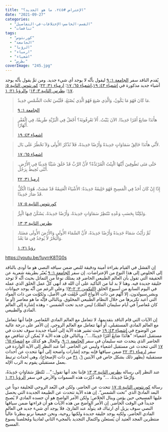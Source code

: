 ```yaml
---
title: "الإعتراض #٢٤٥، ما هو الجديد؟"
date: "2021-09-27"
categories: 
  - "القسم-الخامس-الإختلافات-في-التفاصيل"
  - "تناقضات"
tags: 
  - "كورنثوس"
  - "الجامعة"
  - "الرؤيا"
  - "ارمياء"
  - "اشعياء"
  - "بطرس"
coverImage: "245.jpg"
---
```


يُقدم الناقد سفر [الجامعة ١: ٩](https://my.bible.com/bible/101/ECC.1.9) ليقول بأنَّه لا يوجد أي شيء جديد. ومن ثمَّ يقول بأنَّه يوجد أشياء جديد مذكورة في [إشعياء ٤٣: ١٩](https://my.bible.com/bible/101/ISA.43.19)،[إشعياء ٦٥: ١٧](https://my.bible.com/bible/101/ISA.65.17)؛ [ارمياء ٣١: ٢٢](https://my.bible.com/bible/101/JER.31.22)؛ [كورنثوس الثانية ٥: ١٧](https://my.bible.com/bible/101/2CO.5.17)؛ [بطرس الثانية ٣: ١٣](https://my.bible.com/bible/101/2PE.3.13)؛ و[الرؤيا ٢١: ١](https://my.bible.com/bible/101/REV.21.1).

> مَا كَانَ فَهُوَ مَا يَكُونُ، وَالَّذِي صُنِعَ فَهُوَ الَّذِي يُصْنَعُ، فَلَيْسَ تَحْتَ الشَّمْسِ جَدِيدٌ.
> 
> [الجامعة ١: ٩](https://my.bible.com/bible/101/ECC.1.9)

> هأَنَذَا صَانِعٌ أَمْرًا جَدِيدًا. الآنَ يَنْبُتُ. أَلاَ تَعْرِفُونَهُ؟ أَجْعَلُ فِي الْبَرِّيَّةِ طَرِيقًا، فِي الْقَفْرِ أَنْهَارًا.
> 
> [إشعياء ٤٣: ١٩](https://my.bible.com/bible/101/ISA.43.19)

> لأَنِّي هأَنَذَا خَالِقٌ سَمَاوَاتٍ جَدِيدَةً وَأَرْضًا جَدِيدَةً، فَلاَ تُذْكَرُ الأُولَى وَلاَ تَخْطُرُ عَلَى بَال.
> 
> [إشعياء ٦٥: ١٧](https://my.bible.com/bible/101/ISA.65.17)

> حَتَّى مَتَى تَطُوفِينَ أَيَّتُهَا الْبِنْتُ الْمُرْتَدَّةُ؟ لأَنَّ الرَّبَّ قَدْ خَلَقَ شَيْئًا حَدِيثًا فِي الأَرْضِ. أُنْثَى تُحِيطُ بِرَجُل.
> 
> [إرميا ٣١: ٢٢](https://my.bible.com/bible/101/JER.31.22)

> إِذًا إِنْ كَانَ أَحَدٌ فِي الْمَسِيحِ فَهُوَ خَلِيقَةٌ جَدِيدَةٌ: الأَشْيَاءُ الْعَتِيقَةُ قَدْ مَضَتْ، هُوَذَا الْكُلُّ قَدْ صَارَ جَدِيدًا.
> 
> [كورنثوس الثانية ٥: ١٧](https://my.bible.com/bible/101/2CO.5.17)

> وَلكِنَّنَا بِحَسَبِ وَعْدِهِ نَنْتَظِرُ سَمَاوَاتٍ جَدِيدَةً، وَأَرْضًا جَدِيدَةً، يَسْكُنُ فِيهَا الْبِرُّ.
> 
> [بطرس الثانية ٣: ١٣](https://my.bible.com/bible/101/2PE.3.13)

> ثُمَّ رَأَيْتُ سَمَاءً جَدِيدَةً وَأَرْضًا جَدِيدَةً، لأَنَّ السَّمَاءَ الأُولَى وَالأَرْضَ الأُولَى مَضَتَا، وَالْبَحْرُ لاَ يُوجَدُ فِي مَا بَعْدُ.
> 
> [رؤيا ٢١: ١](https://my.bible.com/bible/101/REV.21.1)

https://youtu.be/1uyrrK8TG0s

إن الفشل في القيام بقراءة أمينة ودقيقة للنص ضمن سياقه النصي هو ما أودى بالناقد إلى الخلوص إلى هذا النوع من الإعتراضات. إن سفر [الجامعة ١: ٩](https://my.bible.com/bible/101/ECC.1.9) يُعبّر بطريقة شعرية عن الحقيقة التي تقول بأن العالم الطبيعي الحاضر قد يمتلك نوعاً من التماثل بحيث أنَّه لا توجد خليقة جديدة فيه. وهنا لا بد لنا من التأكيد على أن الله قد أنهى كلَّ عمل الخلق الذي عمله في اليوم السابع من أسبوع الخلق ([التكوين ٢: ٢-٣](https://my.bible.com/bible/101/GEN.2.2-3))؛ وعلى الرغم من أنَّه يوجد حيوانات وبشر سيولدون، إلا أنَّهم من ذات الأنواع التي خُلِقَت في الأصل، وتَكوَّنت من ذات المواد التي أُعيد تكريرها من خلال النظام الطبيعي المخلوق. وبالتالي فإنَّه ما هو معاصر (أو ما كان مُعاصراً في أيام سليمان الملك) ليس جديد تحت الشمس - وهذه إشارة إلى العالم المادي والطبيعي.

إن الآيات التي قام الناقد بتقديمها، لا تتعامل مع العالم المادي المُعاصر. فإما أنها تتعامل مع العالم المادي المستقبلي، أو أنها تتعامل مع العالم الروحي. إن الأمر على درجة عالية من الوضوح في [إشعياء ٤٣: ١٩](https://my.bible.com/bible/101/ISA.43.19) حيث تشير هذه الآية إلى أشياء جديدة سوف تحدث في مستقبل اشعياء: ”هأَنَذَا صَانِعٌ أَمْرًا جَدِيدًا.…“. وبالتالي فإن هذه الآية لا يُمكن أن تتناقض مع الحاضر الذي يتحدث عنه سليمان في سفر [الجامعة ١: ٩](https://my.bible.com/bible/101/ECC.1.9). والحال هو كذلك مع [إشعياء ٦٥: ١٧](https://my.bible.com/bible/101/ISA.65.17) التي تتحدث عن مستقبل اشعياء وليس عن الحاضر. أما عند النظر إلى الآية الواردة في سفر [ارمياء ٣١: ٢٢](https://my.bible.com/bible/101/JER.31.22) ضمن سياقها فإنه يوجد إشارات واضحة إلى أنها تتحدث عن أحداث مستقبلية (يظهر ذلك بشكل خاص في الآيتين [٦](https://my.bible.com/bible/101/JER.31.6)، [٣١](https://my.bible.com/bible/101/JER.31.31) من ذات الإصحاح)، وهي أحداث ترتبط بعمل مستقبلي يقوم به الرب الإله.

عند النظر إلى رسالة [بطرس الثانية ٣: ١٣](https://my.bible.com/bible/101/2PE.3.13) فإننا نجد أنها تقول: ”… نَنْتَظِرُ سَمَاوَاتٍ جَدِيدَةً، وَأَرْضًا جَدِيدَةً، …“ وقد ذُكِرَت هذه السموات والأرض في سفر [الرؤيا ٢١: ١](https://my.bible.com/bible/101/REV.21.1).

رسالة [كورنثوس الثانية ٥: ١٧](https://my.bible.com/bible/101/2CO.5.17) تتحدث عن الحاضر، ولكن في البُعد الروحي للخليقة دوناً عن البعد الماديّ الذي ”تحت الشمس“. إن هذه الآية تتحدث عن الطبيعة الجديدة التي يحصل عليها المسيحي حين يؤمن وينال الخلاص؛ ولكن الأمر الواضح هو أن جسده المادي لا يُصبح جديداً في الوقت الحاضر. إن الأمر الواضح من هذه الآيات هو أن قراءتها ضمن سياقها النصي سوف يزيل أي ارتباك قد يتولّد عند القارئ، فلا يوجد أي شيء جديد في العالم المادي الحاضر، ولكنه يوجد خليقة جديدة ولكنها روحية، ونحن جميعنا نرنو بنظرنا عالياً منتظرين المجد العتيد أن يُستعلن واكتمال التجديد بالمجيء الثاني لفادينا ومُخلصنا يسوع المسيح.
